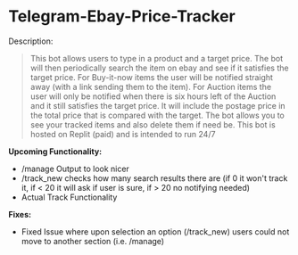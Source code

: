 # Telegram-Ebay-Price-Tracker

Description:
> This bot allows users to type in a product and a target price. The bot will then periodically search the item on ebay and see if it satisfies the target price. For Buy-it-now items the user will be notified straight away (with a link sending them to the item). For Auction items the user will only be notified when there is six hours left of the Auction and it still satisfies the target price. It will include the postage price in the total price that is compared with the target. The bot allows you to see your tracked items and also delete them if need be. This bot is hosted on Replit (paid) and is intended to run 24/7

**Upcoming Functionality:**
- /manage Output to look nicer
- /track_new checks how many search results there are (if 0 it won't track it, if < 20 it will ask if user is sure, if > 20 no notifying needed)
- Actual Track Functionality

**Fixes:**
- Fixed Issue where upon selection an option (/track_new) users could not move to another section (i.e. /manage)
